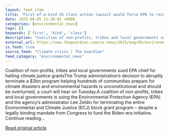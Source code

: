 ```yaml
---
layout: feed_item
title: "First-of-a-kind US class action lawsuit would force EPA to reinstate $3bn climate program"
date: 2025-08-05 11:30:01 +0000
categories: [environmental_news]
tags: []
keywords: ['first', 'kind', 'class']
description: "Coalition of non-profits, tribes and local governments sued EPA chief for halting climate justice grantsThe Trump administration’s decision to abruptly termi..."
external_url: https://www.theguardian.com/us-news/2025/aug/05/environmental-agency-climate-justice-grants-freeze-lawsuit
is_feed: true
source_feed: "Climate crisis | The Guardian"
feed_category: "environmental_news"
---
```


Coalition of non-profits, tribes and local governments sued EPA chief for halting climate justice grantsThe Trump administration’s decision to abruptly terminate a $3bn program helping hundreds of communities prepare for climate disasters and environmental hazards is unconstitutional and should be overturned, a court will hear on Tuesday.A coalition of non-profits, tribes and local governments is suing the Environmental Protection Agency (EPA) and the agency’s administrator Lee Zeldin for terminating the entire Environmental and Climate Justice (ECJ) block grant program – despite a legally binding mandate from Congress to fund the Biden-era initiative. Continue reading...

[Read original article](https://www.theguardian.com/us-news/2025/aug/05/environmental-agency-climate-justice-grants-freeze-lawsuit)
